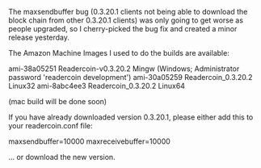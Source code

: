 The maxsendbuffer bug (0.3.20.1 clients not being able to download the block chain from other 0.3.20.1 clients) was only going to get
worse as people upgraded, so I cherry-picked the bug fix and created a minor release yesterday.

The Amazon Machine Images I used to do the builds are available:

  ami-38a05251   Readercoin-v0.3.20.2 Mingw    (Windows; Administrator password 'readercoin development')
  ami-30a05259   Readercoin_0.3.20.2 Linux32
  ami-8abc4ee3   Readercoin_0.3.20.2 Linux64

(mac build will be done soon)

If you have already downloaded version 0.3.20.1, please either add this to your readercoin.conf file:

  maxsendbuffer=10000
  maxreceivebuffer=10000

... or download the new version.
